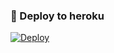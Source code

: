 ### 🚀 Deploy to heroku
[![Deploy](https://www.herokucdn.com/deploy/button.svg)](http://heroku.com/deploy?template=https://github.com/KarabakhTag/sjsjsn)
